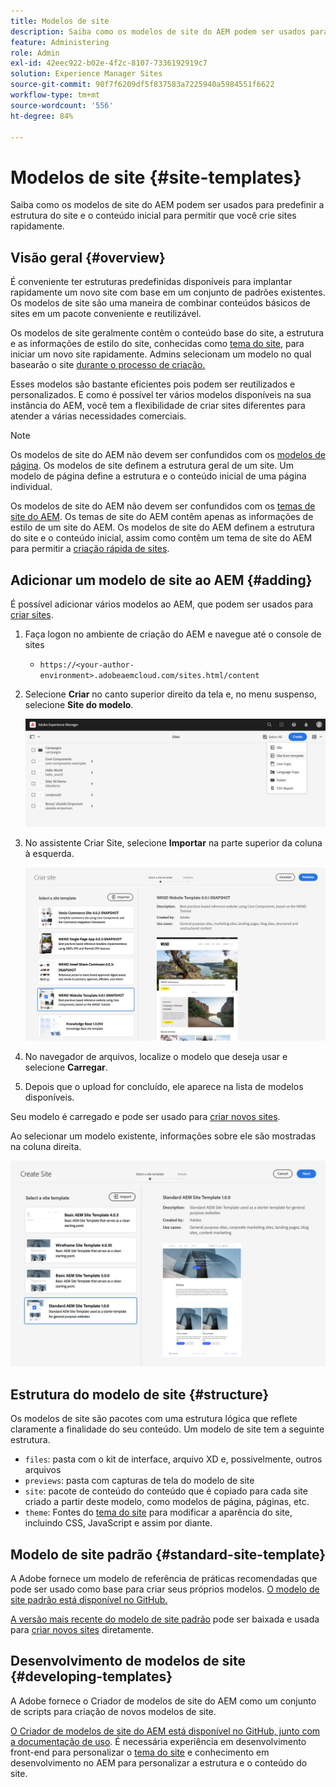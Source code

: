 ```yaml
---
title: Modelos de site
description: Saiba como os modelos de site do AEM podem ser usados para predefinir a estrutura do site e o conteúdo inicial para permitir que você crie sites rapidamente.
feature: Administering
role: Admin
exl-id: 42eec922-b02e-4f2c-8107-7336192919c7
solution: Experience Manager Sites
source-git-commit: 90f7f6209df5f837583a7225940a5984551f6622
workflow-type: tm+mt
source-wordcount: '556'
ht-degree: 84%

---
```


# Modelos de site {#site-templates}

Saiba como os modelos de site do AEM podem ser usados para predefinir a estrutura do site e o conteúdo inicial para permitir que você crie sites rapidamente.

## Visão geral {#overview}

É conveniente ter estruturas predefinidas disponíveis para implantar rapidamente um novo site com base em um conjunto de padrões existentes. Os modelos de site são uma maneira de combinar conteúdos básicos de sites em um pacote conveniente e reutilizável.

Os modelos de site geralmente contêm o conteúdo base do site, a estrutura e as informações de estilo do site, conhecidas como [tema do site](site-themes.md), para iniciar um novo site rapidamente. Admins selecionam um modelo no qual basearão o site [durante o processo de criação.](create-site.md)

Esses modelos são bastante eficientes pois podem ser reutilizados e personalizados. E como é possível ter vários modelos disponíveis na sua instância do AEM, você tem a flexibilidade de criar sites diferentes para atender a várias necessidades comerciais.

>[!NOTE]
>
>Os modelos de site do AEM não devem ser confundidos com os [modelos de página](/help/sites-cloud/authoring/sites-console/templates.md). Os modelos de site definem a estrutura geral de um site. Um modelo de página define a estrutura e o conteúdo inicial de uma página individual.
>
>Os modelos de site do AEM não devem ser confundidos com os [temas de site do AEM](site-themes.md). Os temas de site do AEM contêm apenas as informações de estilo de um site do AEM. Os modelos de site do AEM definem a estrutura do site e o conteúdo inicial, assim como contêm um tema de site do AEM para permitir a [criação rápida de sites](create-site.md).

## Adicionar um modelo de site ao AEM {#adding}

É possível adicionar vários modelos ao AEM, que podem ser usados para [criar sites](create-site.md).

1. Faça logon no ambiente de criação do AEM e navegue até o console de sites

   * `https://<your-author-environment>.adobeaemcloud.com/sites.html/content`

1. Selecione **Criar** no canto superior direito da tela e, no menu suspenso, selecione **Site do modelo**.

   ![Criação de um site a partir de um modelo](../assets/create-site-from-template.png)

1. No assistente Criar Site, selecione **Importar** na parte superior da coluna à esquerda.

   ![Assistente de criação de site](../assets/site-creation-wizard.png)

1. No navegador de arquivos, localize o modelo que deseja usar e selecione **Carregar**.

1. Depois que o upload for concluído, ele aparece na lista de modelos disponíveis.

Seu modelo é carregado e pode ser usado para [criar novos sites](create-site.md).

Ao selecionar um modelo existente, informações sobre ele são mostradas na coluna direita.

![Selecione um modelo](../assets/select-site-template.png)

## Estrutura do modelo de site {#structure}

Os modelos de site são pacotes com uma estrutura lógica que reflete claramente a finalidade do seu conteúdo. Um modelo de site tem a seguinte estrutura.

* `files`: pasta com o kit de interface, arquivo XD e, possivelmente, outros arquivos
* `previews`: pasta com capturas de tela do modelo de site
* `site`: pacote de conteúdo do conteúdo que é copiado para cada site criado a partir deste modelo, como modelos de página, páginas, etc.
* `theme`: Fontes do [tema do site](site-themes.md) para modificar a aparência do site, incluindo CSS, JavaScript e assim por diante.

## Modelo de site padrão {#standard-site-template}

A Adobe fornece um modelo de referência de práticas recomendadas que pode ser usado como base para criar seus próprios modelos. [O modelo de site padrão está disponível no GitHub.](https://github.com/adobe/aem-site-template-standard)

[A versão mais recente do modelo de site padrão](https://github.com/adobe/aem-site-template-standard/releases) pode ser baixada e usada para [criar novos sites](create-site.md) diretamente.

## Desenvolvimento de modelos de site {#developing-templates}

A Adobe fornece o Criador de modelos de site do AEM como um conjunto de scripts para criação de novos modelos de site.

[O Criador de modelos de site do AEM está disponível no GitHub, junto com a documentação de uso](https://github.com/adobe/aem-site-template-builder). É necessária experiência em desenvolvimento front-end para personalizar o [tema do site](site-themes.md) e conhecimento em desenvolvimento no AEM para personalizar a estrutura e o conteúdo do site.
